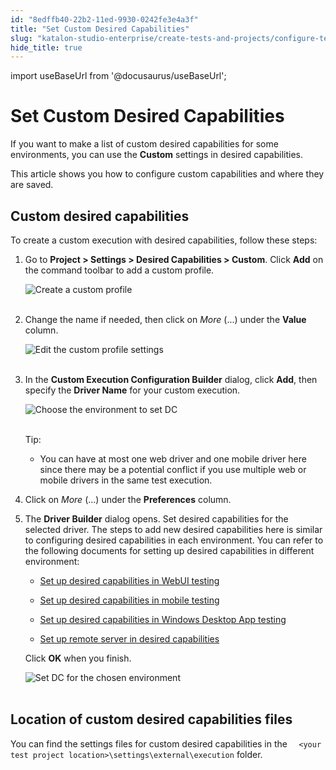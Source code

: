 ```yaml
---
id: "8edffb40-22b2-11ed-9930-0242fe3e4a3f"
title: "Set Custom Desired Capabilities"
slug: "katalon-studio-enterprise/create-tests-and-projects/configure-test-cases/desired-capabilities/set-custom-desired-capabilities"
hide_title: true
---
```

import useBaseUrl from '@docusaurus/useBaseUrl';

    

# <a id="id" class="anchor_top_offset"/><a id="ariaid-title1" class="anchor_top_offset"/>Set Custom Desired Capabilities

    
      
<p xmlns="http://www.w3.org/1999/xhtml" className="p">If you want to make a list of custom desired capabilities for   some environments, you can use the <strong className="ph b">Custom</strong> settings   in desired capabilities.</p> 
      
<p xmlns="http://www.w3.org/1999/xhtml" className="p">This article shows you how to configure custom capabilities and   where they are saved.</p> 
    
  

## <a id="id_1" class="anchor_top_offset"/>Custom desired capabilities

<p xmlns="http://www.w3.org/1999/xhtml" className="p">To create a custom execution with desired capabilities, follow   these steps:</p> 
<ol xmlns="http://www.w3.org/1999/xhtml" className="ol"><li className="li">     <p className="p">Go to <strong className="ph b">Project &gt; Settings &gt; Desired Capabilities         &gt; Custom</strong>. Click <strong className="ph b">Add</strong> on the command       toolbar to add a custom profile.</p>     <p className="p">       <img className="image" src={useBaseUrl("https://github.com/katalon-studio/docs-images/raw/master/katalon-studio/docs/project-settings-new-ui/KS-DC-Custom-settings.png")} alt="Create a custom profile" /><br /><br />     </p>   </li><li className="li">     <p className="p">Change the name if needed, then click on       <em className="ph i">More</em> (...) under the <strong className="ph b">Value</strong>       column.</p>     <p className="p">       <img className="image" src={useBaseUrl("https://github.com/katalon-studio/docs-images/raw/master/katalon-studio/docs/project-settings-new-ui/KS-DC-CUSTOM-Add-property.png")} alt="Edit the custom profile settings" /><br /><br />     </p>   </li><li className="li">     <p className="p">In the <strong className="ph b">Custom Execution Configuration         Builder</strong> dialog, click <strong className="ph b">Add</strong>, then       specify the <strong className="ph b">Driver Name</strong> for your custom       execution.</p>     <p className="p">       <img className="image" src={useBaseUrl("https://github.com/katalon-studio/docs-images/raw/master/katalon-studio/docs/execution-settings/KS-DC-Choose-environment.png")} alt="Choose the environment to set DC" /><br /><br />     </p>     <div className="note tip note_tip"><span className="note__title">Tip:</span>        <p className="p" /><ul className="ul"><li className="li"><p className="p">You can have at most one web driver and one mobile driver here             since there may be a potential conflict if you use multiple web or             mobile drivers in the same test execution.</p></li></ul>     </div>   </li><li className="li">     <p className="p">Click on <em className="ph i">More</em> (...) under the       <strong className="ph b">Preferences</strong> column.</p>   </li><li className="li">     <p className="p">The <strong className="ph b">Driver Builder</strong> dialog opens. Set       desired capabilities for the selected driver. The steps to add new       desired capabilities here is similar to configuring desired       capabilities in each environment. You can refer to the following       documents for setting up desired capabilities in different       environment:</p>     <ul className="ul"><li className="li">         <p className="p">           <a className="xref" href="/docs/legacy/katalon-studio-enterprise/create-tests-and-projects/configure-test-cases/desired-capabilities/set-up-desired-capabilities-for-webui-testing">Set             up desired capabilities in WebUI testing</a>         </p>       </li><li className="li">         <p className="p"> <a className="xref" href="/docs/legacy/katalon-studio-enterprise/create-tests-and-projects/configure-test-cases/desired-capabilities/set-up-desired-capabilities-in-mobile-testing">Set             up desired capabilities in mobile testing</a>         </p>       </li><li className="li">         <p className="p">           <a className="xref" href="/docs/legacy/katalon-studio-enterprise/create-tests-and-projects/configure-test-cases/desired-capabilities/set-up-desired-capabilities-in-windows-desktop-app-testing">Set             up desired capabilities in Windows Desktop App testing</a>         </p>       </li><li className="li">         <p className="p">           <a className="xref" href="/docs/legacy/katalon-studio-enterprise/create-tests-and-projects/configure-test-cases/desired-capabilities/set-up-remote-server-in-desired-capabilities">Set             up remote server in desired capabilities</a>         </p>       </li></ul>     <p className="p">Click <strong className="ph b">OK</strong> when you finish.</p>     <p className="p">       <img className="image" src={useBaseUrl("https://github.com/katalon-studio/docs-images/raw/master/katalon-studio/docs/execution-settings/KS-DC-Set-DC-for-the-chosen-%20environment.png")} alt="Set DC for the chosen environment" /><br /><br />     </p>   </li></ol> 

## <a id="id_2" class="anchor_top_offset"/>Location of custom desired capabilities files

<p xmlns="http://www.w3.org/1999/xhtml" className="p">You can find the settings files for custom desired capabilities   in the <code className="ph codeph">  &lt;your test project location&gt;\settings\external\execution</code> folder.</p> 
